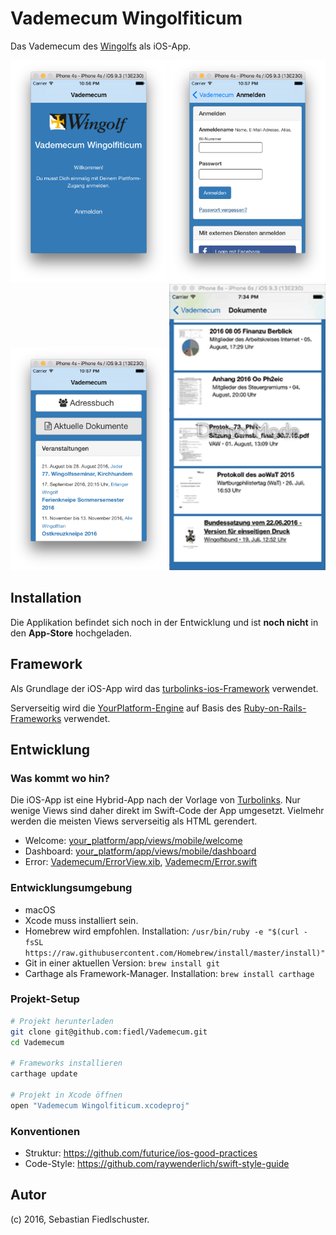 # Vademecum Wingolfiticum

Das Vademecum des [Wingolfs](https://wingolf.org) als iOS-App.

<img src="screenshots/welcome.png" alt="welcome" width=250>
<img src="screenshots/sign_in.png" alt="sign_in" width=250>
<img src="screenshots/dashboard.png" alt="dashboard" width=250>

<img src="screenshots/documents.gif" alt="dashboard" width=250>

## Installation

Die Applikation befindet sich noch in der Entwicklung und ist **noch nicht** in den **App-Store** hochgeladen.

## Framework

Als Grundlage der iOS-App wird das [turbolinks-ios-Framework](https://github.com/turbolinks/turbolinks-ios) verwendet.

Serverseitig wird die [YourPlatform-Engine](https://github.com/fiedl/your_platform) auf Basis des [Ruby-on-Rails-Frameworks](https://github.com/rails/rails) verwendet.

## Entwicklung

### Was kommt wo hin?

Die iOS-App ist eine Hybrid-App nach der Vorlage von [Turbolinks](https://github.com/turbolinks/turbolinks). Nur wenige Views sind daher direkt im Swift-Code der App umgesetzt. Vielmehr werden die meisten Views serverseitig als HTML gerendert.

* Welcome: [your_platform/app/views/mobile/welcome](https://github.com/fiedl/your_platform/blob/master/app/views/mobile/welcome/index.html.haml)
* Dashboard: [your_platform/app/views/mobile/dashboard](https://github.com/fiedl/your_platform/blob/master/app/views/mobile/dashboard/index.html.haml)
* Error: [Vademecum/ErrorView.xib](https://github.com/fiedl/Vademecum/blob/master/Vademecum/ErrorView.xib), [Vademecm/Error.swift](https://github.com/fiedl/Vademecum/blob/master/Vademecum/Error.swift)

### Entwicklungsumgebung

* macOS
* Xcode muss installiert sein.
* Homebrew wird empfohlen. Installation: `/usr/bin/ruby -e "$(curl -fsSL https://raw.githubusercontent.com/Homebrew/install/master/install)"`
* Git in einer aktuellen Version: `brew install git`
* Carthage als Framework-Manager. Installation: `brew install carthage`

### Projekt-Setup

```bash
# Projekt herunterladen
git clone git@github.com:fiedl/Vademecum.git
cd Vademecum

# Frameworks installieren
carthage update

# Projekt in Xcode öffnen
open "Vademecum Wingolfiticum.xcodeproj"
```

### Konventionen

* Struktur: https://github.com/futurice/ios-good-practices
* Code-Style: https://github.com/raywenderlich/swift-style-guide

## Autor

(c) 2016, Sebastian Fiedlschuster.
